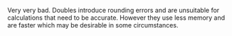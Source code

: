 Very very bad.  Doubles introduce rounding errors and are unsuitable for calculations that need to be accurate.  However they use less memory and are faster which may be desirable in some circumstances.